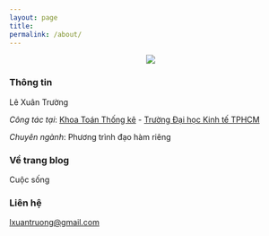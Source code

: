 ```yaml
---
layout: page
title: 
permalink: /about/
---
```


<p align="center">

<img src="https://pngimage.net/wp-content/uploads/2018/06/mati%C3%A8re-png.png">

</p>

### Thông tin

Lê Xuân Trường

*Công tác tại*: [Khoa Toán Thống kê](http://sems.ueh.edu.vn) - [Trường Đại học Kinh tế TPHCM](https://ueh.edu.vn/)

*Chuyên ngành*: Phương trình đạo hàm riêng

### Về trang blog

Cuộc sống 

### Liên hệ

[lxuantruong@gmail.com](mailto:lxuantruong@gmail.com)
